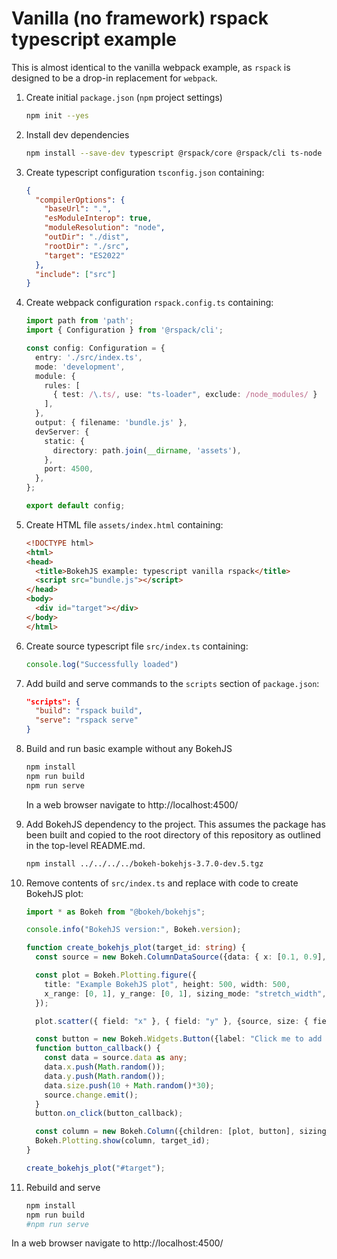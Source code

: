 
# Vanilla (no framework) rspack typescript example

This is almost identical to the vanilla webpack example, as `rspack` is designed to be a drop-in
replacement for `webpack`.

1. Create initial `package.json` (`npm` project settings)

    ```bash
    npm init --yes
    ```

2. Install dev dependencies

    ```bash
    npm install --save-dev typescript @rspack/core @rspack/cli ts-node ts-loader
    ```

3. Create typescript configuration `tsconfig.json`  containing:

    ```json
    {
      "compilerOptions": {
        "baseUrl": ".",
        "esModuleInterop": true,
        "moduleResolution": "node",
        "outDir": "./dist",
        "rootDir": "./src",
        "target": "ES2022"
      },
      "include": ["src"]
    }
    ```

4. Create webpack configuration `rspack.config.ts` containing:

    ```typescript
    import path from 'path';
    import { Configuration } from '@rspack/cli';

    const config: Configuration = {
      entry: './src/index.ts',
      mode: 'development',
      module: {
        rules: [
          { test: /\.ts/, use: "ts-loader", exclude: /node_modules/ }
        ],
      },
      output: { filename: 'bundle.js' },
      devServer: {
        static: {
          directory: path.join(__dirname, 'assets'),
        },
        port: 4500,
      },
    };

    export default config;
    ```

5. Create HTML file `assets/index.html` containing:

    ```html
    <!DOCTYPE html>
    <html>
    <head>
      <title>BokehJS example: typescript vanilla rspack</title>
      <script src="bundle.js"></script>
    </head>
    <body>
      <div id="target"></div>
    </body>
    </html>
    ```

6. Create source typescript file `src/index.ts` containing:

    ```ts
    console.log("Successfully loaded")
    ```

7. Add build and serve commands to the `scripts` section of `package.json`:

    ```json
    "scripts": {
      "build": "rspack build",
      "serve": "rspack serve"
    }
    ```

8. Build and run basic example without any BokehJS

    ```bash
    npm install
    npm run build
    npm run serve
    ```

   In a web browser navigate to http://localhost:4500/

9. Add BokehJS dependency to the project. This assumes the package has been built and copied to the
   root directory of this repository as outlined in the top-level README.md.

    ```bash
    npm install ../../../../bokeh-bokehjs-3.7.0-dev.5.tgz
    ```

10. Remove contents of `src/index.ts` and replace with code to create BokehJS plot:

    ```typescript
    import * as Bokeh from "@bokeh/bokehjs";

    console.info("BokehJS version:", Bokeh.version);

    function create_bokehjs_plot(target_id: string) {
      const source = new Bokeh.ColumnDataSource({data: { x: [0.1, 0.9], y: [0.1, 0.9], size: [40, 10] }});

      const plot = Bokeh.Plotting.figure({
        title: "Example BokehJS plot", height: 500, width: 500,
        x_range: [0, 1], y_range: [0, 1], sizing_mode: "stretch_width",
      });

      plot.scatter({ field: "x" }, { field: "y" }, {source, size: { field: "size" }});

      const button = new Bokeh.Widgets.Button({label: "Click me to add a point", button_type: "primary"});
      function button_callback() {
        const data = source.data as any;
        data.x.push(Math.random());
        data.y.push(Math.random());
        data.size.push(10 + Math.random()*30);
        source.change.emit();
      }
      button.on_click(button_callback);

      const column = new Bokeh.Column({children: [plot, button], sizing_mode: "stretch_width"});
      Bokeh.Plotting.show(column, target_id);
    }

    create_bokehjs_plot("#target");
    ```

11. Rebuild and serve

    ```bash
    npm install
    npm run build
    #npm run serve
    ```

   In a web browser navigate to http://localhost:4500/
